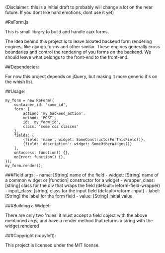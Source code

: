 (Disclaimer: this is a initial draft to probably will change a lot on the
near future. If you dont like hard emotions, dont use it yet)

#ReForm.js

This is small library to build and handle ajax forms.

The idea behind this project is to leave bloated backend form rendering engines,
like django.forms and other similar. These engines generally cross boundaries
and control the rendering of you forms on the backend. We should leave what
belongs to the front-end to the front-end.

##Dependecies:

For now this project depends on jQuery, but making it more generic it's on the whish list.

##Usage:

```
my_form = new ReForm({
    container_id: 'some_id',
    form: {
        action: 'my_backend_action',
        method: 'POST',
        id: 'my_form_id',
        class: 'some css classes'
    },
    fields: [
        {field: 'name', widget: SomeConstructorForThisField()},
        {field: 'description': widget: SomeOtherWidget()}
    ],
    onSuccess: function() {},
    onError: function() {},
});
my_form.render();
```

###Field args:
    - name: [String] name of the field
    - widget: [String] name of a common widget  or
              [function] constructor for a widget
    - wrapper_class: [string] class for the div that wraps the field (default=reform-field-wrapper)
    - input_class: [string] class for the input field (default=reform-input)
    - label: [String] the label for the form field
    - value: [String] initial value

###Building a Widget:

 There are only two 'rules' it must accept a field object with the above mentioned args,
 and have a render method that returns a string with the widget rendered




###Copyright (copyleft):

This project is licensed under the MIT license.


